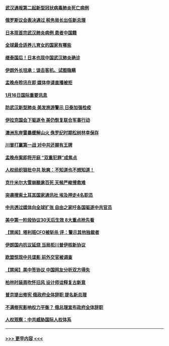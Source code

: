 #### [武汉通报第二起新型冠状病毒肺炎死亡病例](../pages/prog202/a102754298.md?t=01170344) 
#### [俄罗斯议会表决通过 税务局长出任新总理](../pages/prog202/a102754288.md?t=01170344) 
#### [日本现首宗武汉肺炎病例 患者中国籍](../pages/prog202/a102754250.md?t=01170344) 
#### [全球最合适养儿育女的国家有哪些](../pages/prog202/a102754198.md?t=01170344) 
#### [继泰国后！日本也现中国武汉肺炎确诊](../pages/prog202/a102754064.md?t=01170344) 
#### [伊朗外长坦承：误击客机、试图隐瞒](../pages/prog202/a102754062.md?t=01170344) 
#### [孟晚舟聆讯在即 媒体申请直播被拒](../pages/prog202/a102754058.md?t=01170344) 
#### [1月16日国际重要讯息](../pages/prog202/a102754054.md?t=01170344) 
#### [防武汉新型肺炎 美发旅游警示 日泰加强检疫](../pages/prog202/a102753986.md?t=01170344) 
#### [伊拉克国会下驱逐令 美仍恢复联合军事行动](../pages/prog202/a102753975.md?t=01170344) 
#### [澳洲东岸雷暴缓解山火 侏罗纪时期松树林幸保存](../pages/prog202/a102753943.md?t=01170344) 
#### [川普打赢第一战 对中共还握有王牌](../pages/prog202/a102753874.md?t=01170344) 
#### [孟晚舟案即将开庭 “双重犯罪”成焦点](../pages/prog202/a102753891.md?t=01170344) 
#### [人权组织狠批中共 耿爽：不知道也不想知道！](../pages/prog202/a102753872.md?t=01170344) 
#### [克什米尔大雪崩酿逾百死 天候严峻搜救难](../pages/prog202/a102753837.md?t=01170344) 
#### [突袭搜索土耳其国家通讯社 埃及押走4名职员](../pages/prog202/a102753805.md?t=01170344) 
#### [中共透过媒体向全球扩张 自由之家吁各国驱逐中共官员](../pages/prog202/a102753798.md?t=01170344) 
#### [美中第一阶段协议30天后生效 8大重点抢先看](../pages/prog202/a102753782.md?t=01170344) 
#### [【禁闻】塔利班CFO被斩杀 评：警示其他独裁者](../pages/prog202/a102753756.md?t=01170344) 
#### [伊朗国内抗议延烧 当局拒川普伊核新协议](../pages/prog202/a102753697.md?t=01170344) 
#### [欧盟惊现中共谍影 前外交官被调查](../pages/prog202/a102753660.md?t=01170344) 
#### [【禁闻】美中签协议 中国网友分析双方得失](../pages/prog202/a102753688.md?t=01170344) 
#### [柏林时装周吹怀旧风 设计师诠释复古新意](../pages/prog202/a102753637.md?t=01170344) 
#### [普京提出修宪 俄政府全体辞职 提名新总理](../pages/prog202/a102753597.md?t=01170344) 
#### [不满修宪影响权力平衡？ 俄总理宣布政府全体辞职](../pages/prog202/a102753541.md?t=01170344) 
#### [人权观察：中共威胁国际人权体系](../pages/prog202/a102753528.md?t=01170344) 

----
#### [ >>> 更早内容 <<< ](../indexes/prog202-earlier.md)
